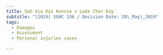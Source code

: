 ```yaml
---
title: Soh Xia Kai Ronnie v Loke Chor Kay
subtitle: "[2019] SGHC 136 / Decision Date: 28\_May\_2019"
tags:
  - Damages
  - Assessment
  - Personal injuries cases

---
```

